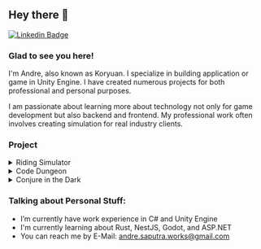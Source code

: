 ## Hey there 👋

[![Linkedin Badge](https://img.shields.io/badge/LinkedIn-0077B5?style=for-the-badge&logo=linkedin&logoColor=white)](https://www.linkedin.com/in/andre-saputra-6b1546170/)

### Glad to see you here!

I'm Andre, also known as Koryuan. I specialize in building application or game in Unity Engine. I have created numerous projects for both professional and personal purposes.

I am passionate about learning more about technology not only for game development but also backend and frontend. My professional work often involves creating simulation for real industry clients.

### Project
<details>
  <summary>Riding Simulator</summary>
  <table>
    <td valign="center", halign="center"><p>Hello</p>
    <td valign="top">
      <div>
        <img width="50%" src=""><br>
        <a href="">More Info</a>
      </div>
  </table>
</details>

<details>
  <summary>Code Dungeon</summary>
</details>

<details>
  <summary>Conjure in the Dark</summary>
</details>

### Talking about Personal Stuff:

- I’m currently have work experience in C# and Unity Engine
- I'm currently learning about Rust, NestJS, Godot, and ASP.NET
- You can reach me by E-Mail: andre.saputra.works@gmail.com
